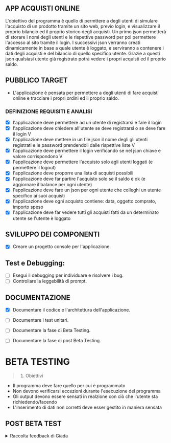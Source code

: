 ## APP ACQUISTI ONLINE

L'obiettivo del programma è quello di permttere a degli utenti di simulare l'acquisto di un prodotto tramite un sito web, previo login, e visualizzare il proprio bilancio ed il proprio storico degli acquisti.
Un primo json permetterà di storare i nomi degli utenti e le rispettive password per poi permettere l'accesso al sito tramite il login.
I successivi json verranno creati dinamicamente in base a quale utente è loggato, e serviranno a contenere i dati degli acquisti e del bilancio di quello specifico utente. Grazie a questi json qualsiasi utente già registrato potrà vedere i propri acquisti ed il proprio saldo.

## PUBBLICO TARGET
- L'applicazione è pensata per permettere a degli utenti di fare acquisti online e tracciare i propri ordini ed il proprio saldo.

### DEFINIZIONE REQUISITI E ANALISI
- [x] l'applicazione deve permettere ad un utente di registrarsi e fare il login     
- [x] l'applicazione deve chiedere all'utente se deve registrarsi o se deve fare il login    V
- [x] l'applicazione deve mettere in un file json il nome degli gli utenti registrati e le password prendendoli dalle rispettive liste   V
- [x] l'applicazione deve permettere il login verificando se nel json chiave e valore corrispondono V
- [x] l'applicazione deve permettere l'acquisto solo agli utenti loggati (e permettere il logout)
- [x] l'applicazione deve proporre una lista di acquisti possibili
- [x] l'applicazione deve far partire l'acquisto solo se il saldo è ok (e aggiornare il balance per ogni utente)
- [x] l'applicazione deve fare un json per ogni utente che colleghi un utente specifico ai suoi acquisti
- [x] l'applicazione deve ogni acquisto contiene: data, oggetto comprato, importo speso
- [x] l'applicazione deve far vedere tutti gli acquisti fatti da un determinato utente se l'utente è loggato

## SVILUPPO DEI COMPONENTI

- [x] Creare un progetto console per l'applicazione.

## Test e Debugging:

-  [ ] Esegui il debugging per individuare e risolvere i bug.
-  [ ] Controllare la leggebilità di prompt. 

## DOCUMENTAZIONE

- [x] Documentare il codice e l'architettura dell'applicazione.
- [ ] Documentare i test unitari.
- [ ] Documentare la fase di Beta Testing.
- [ ] Documentare la fase di post Beta Testing.


# BETA TESTING
> 1. Obiettivi
- Il programma deve fare quello per cui è programmato
- Non devono verificarsi eccezioni durante l'esecuzione del programma
- Gli output devono essere sensati in realzione con ciò che l'utente sta richiedendo/facendo
- L'inserimento di dati non corretti deve esser gestito in maniera sensata


## POST BETA TEST

<details>
<summary>Raccolta feedback di Giada</summary>
<details>

<summary> 

> BUG

- se chiedo di voler comprare il monitor giustamente mi dice che non ho pecunia ma dopo se non voglio più fare acquisti (premo tasto n) mi da l'errore System.IO.FileNotFoundException
- mi esce lo stesso errore anche quando mi chiede se voglio acquistare altro e schiaccio un qualsiasi tasto che non sia y o n 
- se premo 2 senza esserci utenti fa unhandled exception (e non è stato ancora creato il file utenti non darmi il)
- 


> CONSIGLI

- potresti inserire Password errata o nome utente errato se sbaglio a inserire i miei dati (aggiungo io, potrei rimandare al login se uno sbaglia il login e non alla richiesta di iscrizione o login di nuovo)
   - ho aggiunto una stringa che stampi "nome utente o password errato" prima di far ripartire il ciclo 
- potresti inserire un listino prezzi prima di iniziare gli acquisti così so già quanto viene a costare ciò che voglio comprare per gestire al meglio le spese 
   - oltre a dire il nome dei vari prodotti mando a schermo il prezzo di quel prodotto con nomeDictionary[nomeProdotto]
- potresti inserire l'opzione dell'annullo acquisto 
- potresti inserire l'opzione elimina account
</summary>



## RISOLUZIONE

- veniva fatto un readAll del json ma se un utente non acquista non viene generato il json contenete gli acquisti dell' utente, perciò provavo ad accedere al file anche se non esisteva. Ho aggiunto un controllo per verificare se il file esiste in modo da eseguire questa parte di codice solamente se il file effettivamente c'è.
- ho aggiunto una stringa che stampi "nome utente o password errato" prima di far ripartire il ciclo 
- oltre a dire il nome dei vari prodotti mando a schermo il prezzo di quel prodotto con  nomeDictionary[nomeProdotto]
- mi sono accorto che anche io ,se invece che premere y/n premo un altra cosa, mi esegue n, ho fatto percio dei cicli while fancendo un elseif non viene premuto ne y ne n manda a schermo il messaggio "input non valido" e riesegui il ciclo




## CODICE

```c#
using Newtonsoft.Json; // Libreria per la gestione dei dati JSON.

class Program
{
    static void Main()
    {
        // Inizializzazione delle variabili e liste.
        List<string> nomiUtenti = new List<string>();
        List<string> passwords = new List<string>();
        Boolean flag = false;
        string utenteRegistrato = null;
        string passwordUtenteRegistrato = null;

        // Percorso del file JSON contenente i nomi utenti e le password.
        string pathJsonUtentiEPassword = @"utentiEpassword.json";
        string pathJsonProdottiEPrezzi = @"prodottiEprezzi.json";
        string json = null;
        string file2;
        string file4;
        dynamic obj = null;
        dynamic obj2 = null;
        string nomeUtente = null;
        string password = null;
        string utenteLoggato = null;
        string passwordUtenteLoggato;
        bool utenteEsistente = false;

        if (File.Exists(pathJsonUtentiEPassword))
        {
            json = File.ReadAllText(pathJsonUtentiEPassword);
            file2 = pathJsonUtentiEPassword;
            obj = JsonConvert.DeserializeObject(json)!;
        }


        // Ciclo principale del programma.
        while (true)
        {
            // Richiesta all'utente di registrarsi o effettuare il login.
            System.Console.WriteLine("premi 1 per registrarti o premi 2 per fare il login");
            string scelta = Console.ReadLine();

            // Registrazione dell'utente.
            if (scelta == "1")
            {
                // Inserimento del nome utente e della password.
                System.Console.WriteLine("Inserisci il nome utente");
                nomeUtente = Console.ReadLine();
                nomiUtenti.Add(nomeUtente);
                System.Console.WriteLine("Inserisci una password");
                password = Console.ReadLine();
                passwords.Add(password);

                if (File.Exists(pathJsonUtentiEPassword))
                {
                    // Controllo se l'utente esiste già.
                    string filex = File.ReadAllText(pathJsonUtentiEPassword);
                    obj = JsonConvert.DeserializeObject(filex)!;
                    int cont = 0;
                    foreach (var jsonElement in obj)
                    {
                        cont++;  //conto i cicli
                        if (jsonElement.nomeutente == nomeUtente)
                        {
                            System.Console.WriteLine("Quest'utente esiste già");
                            utenteEsistente = true;
                            AzzeraListe(nomiUtenti, passwords); // Chiamata alla funzione per azzerare le liste, al posto del codice qua sotto
                            // nomiUtenti=new List<string>();
                            // passwords=new List<string>();
                            break;
                        }
                        else
                        {

                            if (cont == obj.Count)  //se non è stato trovato un utente con quel nome, confermo la registrazione ed esco
                            {
                                System.Console.WriteLine("registrazione avvenuta con successo!");
                                break;
                            }
                        }
                    }
                }
                else
                {
                    System.Console.WriteLine("registrazione avvenuta con successo!");
                }

                // Salvo le informazioni dell'utente registrato.
                utenteRegistrato = nomeUtente;
                passwordUtenteRegistrato = password;

                // Salvataggio dei dati nel file JSON.
                if (!File.Exists(pathJsonUtentiEPassword))
                {
                    // Crea il file se non esiste.
                    File.Create(pathJsonUtentiEPassword).Close();
                    File.AppendAllText(pathJsonUtentiEPassword, "[\n");
                }
                else
                {
                    if (utenteEsistente == false)
                    {
                        file2 = File.ReadAllText(pathJsonUtentiEPassword);
                        file2 = file2.Remove(file2.Length - 2, 2);
                        File.WriteAllText(pathJsonUtentiEPassword, file2);
                        File.AppendAllText(pathJsonUtentiEPassword, ",\n");
                    }
                }

                if (utenteEsistente == false)
                {
                    for (int i = 0; i < nomiUtenti.Count; i++)
                    {
                        File.AppendAllText(pathJsonUtentiEPassword, JsonConvert.SerializeObject(new { nomeutente = nomiUtenti[i], passwordUtente = passwords[i] }));
                    }
                    File.AppendAllText(pathJsonUtentiEPassword, "]\n");
                    AzzeraListe(nomiUtenti, passwords); // Chiamata alla funzione per azzerare le liste, al posto del codice qua sotto
                }
                else { utenteEsistente = false; }
            }

            // Login dell'utente.
            else if (scelta == "2")
            {
                System.Console.WriteLine("Inserisci il nome utente");
                nomeUtente = Console.ReadLine().Trim();
                System.Console.WriteLine("Inserisci la password");
                password = Console.ReadLine().Trim();

                // Controllo delle credenziali dell'utente (se il file esiste)
                if (File.Exists(pathJsonUtentiEPassword))
                {
                    string filex = File.ReadAllText(pathJsonUtentiEPassword);
                    obj = JsonConvert.DeserializeObject(filex)!;
                    for (int i = 0; i < obj.Count; i++)
                    {
                        if (obj[i].nomeutente == nomeUtente && obj[i].passwordUtente == password)
                        {
                            System.Console.WriteLine("Login avvenuto con successo " + utenteRegistrato + "\n");
                            System.Console.WriteLine("Ora hai accesso agli acquisti");
                            utenteLoggato = nomeUtente;
                            passwordUtenteLoggato = password;
                            flag = true;
                            break;
                        }
                    }
                    if (flag == true)
                    {
                        break;
                    }
                    System.Console.WriteLine("\n!!Passord o nome utente errato\n");
                }
                else
                {
                    System.Console.WriteLine("non sei ancora iscritto, iscriviti!");
                    continue;
                }
            }
            else //se inserisco qualcosa di diverso da 1 o 2
            {
                System.Console.WriteLine("input non valido");
            }
            if (flag == true)
            {
                break;
            }
        }

        // Definizione dei prodotti acquistabili e dei relativi prezzi.
        List<string> prodottiAcquistabili = new List<string>();
        prodottiAcquistabili.Add("gaming mouse");
        prodottiAcquistabili.Add("monitor");
        prodottiAcquistabili.Add("joypad");

        Dictionary<string, decimal> prezziProdotti = new Dictionary<string, decimal>();
        prezziProdotti["gaming mouse"] = 50.99m;
        prezziProdotti["monitor"] = 199.99m;
        prezziProdotti["joypad"] = 29.99m;


        //aggiungo nel json i prodotti e prezzi del dictionary
        if (!File.Exists(pathJsonProdottiEPrezzi))
        {
            // Crea il file se non esiste.
            File.Create(pathJsonProdottiEPrezzi).Close();
            File.AppendAllText(pathJsonProdottiEPrezzi, "[\n");

            file4 = File.ReadAllText(pathJsonProdottiEPrezzi);
            file4 = file4.Remove(file4.Length - 1, 1);
            File.WriteAllText(pathJsonProdottiEPrezzi, file4);
            
            //ciclo nel dictionary
            for (int i = 0; i < prodottiAcquistabili.Count; i++)
            {
                File.AppendAllText(pathJsonProdottiEPrezzi, JsonConvert.SerializeObject(new { nomeProdotto = prezziProdotti.Keys.ElementAt(i), prezzoProdotto = prezziProdotti.Values.ElementAt(i) }));
                if (i + 1 != prodottiAcquistabili.Count)
                {
                    File.AppendAllText(pathJsonProdottiEPrezzi, ",\n");
                }
            }
            File.AppendAllText(pathJsonProdottiEPrezzi, "]");
        }


        decimal balance = 100;
        decimal balancePrimaDelCalcolo = 0;

        string parteTestoFissa = "acquisti";
        string nomeFile = $"{parteTestoFissa}_{utenteLoggato}.json";
        string pathAcquistiUtenteLoggato = @$"{nomeFile}";

        // Gestione degli acquisti.
        if (File.Exists(pathAcquistiUtenteLoggato))
        {
            obj = JsonConvert.DeserializeObject(File.ReadAllText(pathAcquistiUtenteLoggato))!;
        }

    // Richiesta all'utente di scegliere un prodotto.
    Rifacciamo:
        System.Console.Write("Cosa vuoi acquistare tra: ");
        int contator = 1;
        obj2 = JsonConvert.DeserializeObject(File.ReadAllText(pathJsonProdottiEPrezzi))!;

        //itero i prodotti disponibili tramite il json
        foreach (dynamic jsonElement in obj2)
        {
            System.Console.Write(contator + ") " + jsonElement.nomeProdotto + ": " + jsonElement.prezzoProdotto + "$, ");
            contator++;
        }
        System.Console.WriteLine("? ");


        //prende il balance dal json facendo un operazione di sottrazione
        if (File.Exists(pathAcquistiUtenteLoggato))
        {
            obj = JsonConvert.DeserializeObject(File.ReadAllText(pathAcquistiUtenteLoggato))!;
            foreach (var jsonElement in obj)
            {
                if (balance >= 0 && jsonElement == obj[obj.Count - 1])
                {
                    balancePrimaDelCalcolo = balance;
                    balance = Convert.ToDecimal(jsonElement.bilancio);
                }
            }

            if (balance >= 0)
            {
                System.Console.WriteLine("Il tuo balance è di " + balance);
            }
            else
            {
                balance = balancePrimaDelCalcolo;     //per non farlo andare sotto 0
                System.Console.WriteLine("il tuo balance è di " + balance + ")");
            }
        }
        else
        {
            System.Console.WriteLine("il tuo balance è di " + balance);
        }
        string prodottoScelto = Console.ReadLine();
        while (prodottoScelto != "1" && prodottoScelto != "2" && prodottoScelto != "3")
        {
            System.Console.WriteLine("scelta non valida");
            goto Rifacciamo;
        }

        // Acquisto del prodotto scelto.
        int contatore = 0;
        string nomeProdottoScelto = null;
        decimal prezzoDacquisto = 0;
        string file3 = null;


        // Ciclo su ogni coppia chiave-valore nel dizionario dei prezzi dei prodotti.
        foreach (KeyValuePair<string, decimal> entry in prezziProdotti)
        {
            contatore++;

            // Se il contatore è uguale al prodotto scelto e il prezzo è minore o uguale al balance.
            if (contatore == Int32.Parse(prodottoScelto) && entry.Value <= balance)
            {
                // Effettua l'acquisto.
                System.Console.WriteLine("acquisto avvenuto correttamente");
                balance = balance - entry.Value;

                // Salva il nome e il prezzo del prodotto acquistato.
                nomeProdottoScelto = entry.Key;
                prezzoDacquisto = entry.Value;

                // Definisce il nome del file e il percorso per il salvataggio degli acquisti.
                parteTestoFissa = "acquisti";
                nomeFile = $"{parteTestoFissa}_{utenteLoggato}.json";
                pathAcquistiUtenteLoggato = @$"{nomeFile}";
                file3 = pathAcquistiUtenteLoggato;

                // Se il file non esiste, lo crea e aggiunge il primo acquisto.
                if (!File.Exists(nomeFile))
                {
                    File.Create(nomeFile).Close();
                    File.AppendAllText(nomeFile, "[\n");
                    File.AppendAllText(pathAcquistiUtenteLoggato, JsonConvert.SerializeObject(new { nomeutente = $"{utenteLoggato}", oggettoAcquistato = nomeProdottoScelto, prezzoDiAcquisto = prezzoDacquisto, bilancio = balance }));
                    File.AppendAllText(nomeFile, "]\n");
                    System.Console.WriteLine("Il tuo bilancio attuale è di " + balance);
                    break;
                }
                // Se il file esiste, aggiunge l'acquisto al file esistente.
                else
                {
                    file3 = File.ReadAllText(file3);
                    file3 = file3.Remove(file3.Length - 2, 1);
                    File.WriteAllText(pathAcquistiUtenteLoggato, file3);
                    File.AppendAllText(pathAcquistiUtenteLoggato, ",\n");
                    File.AppendAllText(pathAcquistiUtenteLoggato, JsonConvert.SerializeObject(new { nomeutente = $"{utenteLoggato}", oggettoAcquistato = nomeProdottoScelto, prezzoDiAcquisto = prezzoDacquisto, bilancio = balance }));
                    File.AppendAllText(nomeFile, "\n]\n");
                    obj = JsonConvert.DeserializeObject(File.ReadAllText(pathAcquistiUtenteLoggato))!;
                    balance = obj[obj.Count - 1].bilancio;
                    System.Console.WriteLine("Il tuo bilancio attuale è di " + obj[obj.Count - 1].bilancio);
                }
            }
            // Se il prezzo è maggiore del balance.
            else if (contatore == Int32.Parse(prodottoScelto) && entry.Value > balance)
            {
                System.Console.WriteLine("non hai pecunia");
            }
        }

        string input = null;
        while (true)
        {
            System.Console.WriteLine("Vuoi acquistare altro? (y/n)");
            input = Console.ReadLine().ToLower().Trim();
            if (input == "y")
            {
                goto Rifacciamo;
            }
            else if (input != "y" && input != "n")
            {
                System.Console.WriteLine("input non valido");
                continue;
            }
            break;
        }

        if (File.Exists(pathAcquistiUtenteLoggato))
        {
            obj = JsonConvert.DeserializeObject(File.ReadAllText(pathAcquistiUtenteLoggato))!;
            while (true)
            {
                System.Console.WriteLine("Vuoi vedere i tuoi acquisti? (y/n)");
                input = Console.ReadLine().ToLower().Trim();
                if (input == "y")
                {
                    //itero nel json
                    foreach (var jsonElement in obj)
                    {
                        System.Console.WriteLine("prodotto: " + jsonElement.oggettoAcquistato + " ,prezzo: " + jsonElement.prezzoDiAcquisto);
                    }
                }
                else if (input != "y" && input != "n")
                {
                    System.Console.WriteLine("input non valido");
                    continue;
                }
                break;
            }
        }
    }


    // Funzione per azzerare le liste nomiUtenti e passwords
    static void AzzeraListe(List<string> lista1, List<string> lista2)
    {
        lista1.Clear();
        lista2.Clear();
    }
}
```